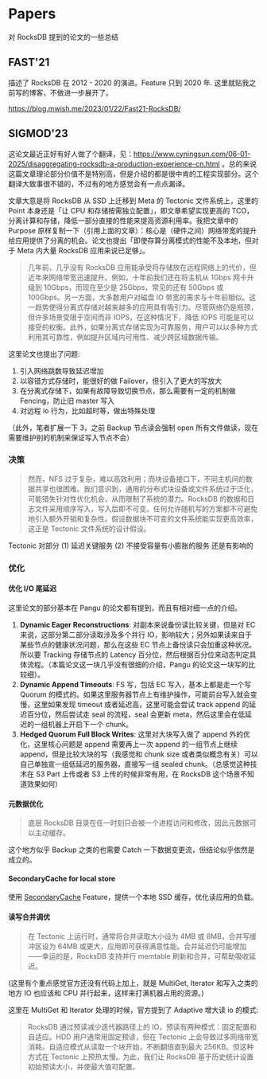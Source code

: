 # Papers

对 RocksDB 提到的论文的一些总结

## FAST'21

描述了 RocksDB 在 2012 - 2020 的演进。Feature 只到 2020 年. 这里就贴我之前写的博客，不做进一步展开了。

https://blog.mwish.me/2023/01/22/Fast21-RocksDB/

## SIGMOD'23

这论文最近正好有好人做了个翻译，见：https://www.cyningsun.com/06-01-2025/disaggregating-rocksdb-a-production-experience-cn.html  。总的来说这篇文章理论部分价值不是特别高，但是介绍的都是很中肯的工程实现部分。这个翻译大致事很不错的，不过有的地方感觉会有一点点漏译。

文章大意是将 RocksDB 从 SSD 上迁移到 Meta 的 Tectonic 文件系统上，这里的 Point 本身还是「让 CPU 和存储按需独立配置」，即文章希望实现更高的 TCO，分离计算和存储，降低一部分直接的性能来提高资源利用率。我把文章中的 Purpose 原样复制一下（引用上面的文章）：核心是（硬件之间）网络带宽的提升给应用提供了分离的机会。论文也提出「即使存算分离模式的性能不及本地，但对于 Meta 内大量 RocksDB 应用来说已足够」。

> 几年前，几乎没有 RocksDB 应用能承受将存储放在远程网络上的代价，但近年来网络带宽迅速提升。例如，十年前我们还在将主机从 1Gbps 网卡升级到 10Gbps，而现在至少是 25Gbps，常见的还有 50Gbps 或 100Gbps。另一方面，大多数用户对磁盘 IO 带宽的需求与十年前相似。这一趋势使得分离式存储对越来越多的应用具有吸引力。尽管网络仍是瓶颈，但许多场景受限于空间而非 IOPS，在这种情况下，降低 IOPS 可能是可以接受的权衡。此外，如果分离式存储实现为可靠服务，用户可以以多种方式利用其可靠性，例如提升区域内可用性、减少跨区域数据传输。

这里论文也提出了问题:

1. 引入网络跳数导致延迟增加
2. 以容错方式存储时，能很好的做 Failover，但引入了更大的写放大
3. 在分离式存储下，如果有故障导致切换节点，那么需要有一定的机制做 Fencing，防止旧 master 写入
4. 对远程 io 行为，比如超时等，做出特殊处理

（此外，笔者扩展一下 3，之前 Backup 节点读会强制 open 所有文件做读，现在需要维护别的机制来保证写入节点不会）

### 决策

> 然而，NFS 过于复杂，难以高效利用；而块设备接口下，不同主机间的数据共享也很困难。我们意识到，通用的分布式块设备或文件系统过于泛化，可能错失针对性优化机会，从而限制了系统的潜力。RocksDB 的数据和日志文件采用顺序写入，写入后即不可变。任何允许随机写的方案都不可避免地引入额外开销和复杂性。假设数据块不可变的文件系统能实现更高效率，这正是 Tectonic 文件系统的设计假设。

Tectonic 对部分 (1) 延迟关键服务 (2) 不接受容量有小膨胀的服务 还是有影响的

### 优化

#### 优化 I/O 尾延迟

这里论文的部分基本在 Pangu 的论文都有提到，而且有相对细一点的介绍。

1. **Dynamic Eager Reconstructions**: 对副本来说备份读比较关键，但是对 EC 来说，这部分第二部分读取涉及多个并行 IO，影响较大；另外如果读来自于某些节点的健康状况问题，那么在这些 EC 节点上备份读只会加重这种状况。所以要 Tracking 存储节点的 Latency 百分位，然后根据百分位来动态判定具体流程。（本篇论文这一块几乎没有很细的介绍，Pangu 的论文这一块写的比较细）。
2. **Dynamic Append Timeouts**: FS 写，包括 EC 写入，基本上都是走一个写 Quorum 的模式的。如果这里服务器节点上有维护操作，可能前台写入就会变慢，这里如果发现 timeout 或者延迟高，这里可能会尝试 track append 的延迟百分位，然后尝试走 seal 的流程，seal 会更新 meta，然后这里会在低延迟的一组机器上开启下一个 chunk。
3. **Hedged Quorum Full Block Writes**: 这里对大块写入做了 append 外的优化，这里核心问题是 append 需要再上一次 append 的一组节点上继续 append，但是比较大块的写（我感觉和 chunk size 或者类似概念有关）可以自己单独宣一组低延迟的服务器，直接写一组 sealed chunk。（总感觉这种技术在 S3 Part 上传或者 S3 上传的时候非常有用，在 RocksDB 这个场景不知道效果如何）

#### 元数据优化

> 底层 RocksDB 目录在任一时刻只会被一个进程访问和修改，因此元数据可以主动缓存。

这个地方似乎 Backup 之类的也需要 Catch 一下数据变更流，但结论似乎依然是成立的。

#### SecondaryCache for local store

使用 [SecondaryCache](https://github.com/facebook/rocksdb/wiki/SecondaryCache-%28Experimental%29) Feature，提供一个本地 SSD 缓存，优化读应用的负载。

#### 读写合并调优

> 在 Tectonic 上运行时，通常将合并读取大小设为 4MB 或 8MB，合并写缓冲区设为 64MB 或更大，应用即可获得满意性能。合并延迟仍可能增加——幸运的是，RocksDB 支持并行 memtable 刷新和合并，可帮助吸收延迟。

(这里有个重点感觉官方还没有代码上加上，就是 MultiGet, Iterator 和写入之类的地方 IO 也应该和 CPU 并行起来，这样来打满机器占用的资源。)

这里在 MultiGet 和 Iterator 处理的时候，官方提到了 Adaptive 增大读 io 的模式:

> RocksDB 通过预读减少迭代器路径上的 IO，预读有两种模式：固定配置和自适应。HDD 用户通常用固定预读，但在 Tectonic 上会导致过多网络带宽消耗。自适应模式从读取一个块开始，不断翻倍直到最大 256KB。但这种方式在 Tectonic 上预热太慢。为此，我们让 RocksDB 基于历史统计设置初始预读大小，并使最大值可配置。